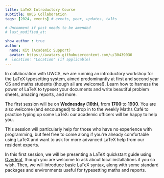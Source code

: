 ```yaml
---
title: LaTeX Introductory Course
subtitle: UWCS Collaboration
tags: [2024, events] # events, year, updates, talks

# Uncomment if post needs to be amended
# last_modified_at:

show_author : true
author:
  name: Kit (Academic Support)
  avatar: https://avatars.githubusercontent.com/u/30439030
#  location: "Location" (if applicable)
---
```


In collaboration with UWCS, we are running an introductory workshop for the LaTeX typesetting system, aimed predominantly at first and second year CS and maths students (though all are welcome!). Learn how to harness the power of LaTeX to typeset your documents and write beautiful problem sheets, amazing reports, and more.

The first session will be on **Wednesday (16th)**, from **1700** to **1900**. You are also welcome (and encouraged) to drop in to the weekly Maths Café to practice typing up some LaTeX: our academic officers will be happy to help you.

This session will particularly help for those who have no experience with programming, but feel free to come along if you're already comfortable using LaTeX and want to ask for more advanced LaTeX help from our resident experts.

In this first session, we will be presenting a LaTeX quickstart guide using [Overleaf](https://www.overleaf.com/), though you are welcome to ask about local installations if you so wish. Then, we will introduce basic LaTeX syntax, along with some standard packages and environments useful for typesetting maths and reports.